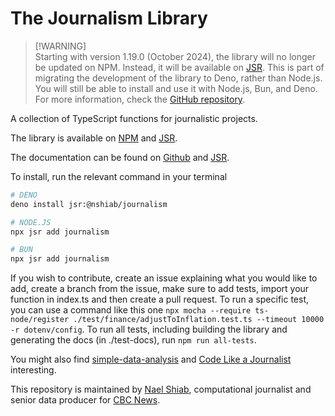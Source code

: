 # The Journalism Library

> [!WARNING]\
> Starting with version 1.19.0 (October 2024), the library will no longer be
> updated on NPM. Instead, it will be available on
> [JSR](https://jsr.io/@nshiab/journalism). This is part of migrating the
> development of the library to Deno, rather than Node.js. You will still be
> able to install and use it with Node.js, Bun, and Deno. For more information,
> check the [GitHub repository](https://github.com/nshiab/journalism).

A collection of TypeScript functions for journalistic projects.

The library is available on [NPM](https://www.npmjs.com/package/journalism) and
[JSR](https://jsr.io/@nshiab/journalism).

The documentation can be found on [Github](https://nshiab.github.io/journalism/)
and [JSR](https://jsr.io/@nshiab/journalism/doc).

To install, run the relevant command in your terminal

```bash
# DENO
deno install jsr:@nshiab/journalism

# NODE.JS
npx jsr add journalism

# BUN
npx jsr add journalism
```

If you wish to contribute, create an issue explaining what you would like to
add, create a branch from the issue, make sure to add tests, import your
function in index.ts and then create a pull request. To run a specific test, you
can use a command like this one
`npx mocha --require ts-node/register ./test/finance/adjustToInflation.test.ts --timeout 10000 -r dotenv/config`.
To run all tests, including building the library and generating the docs (in
./test-docs), run `npm run all-tests`.

You might also find
[simple-data-analysis](https://github.com/nshiab/simple-data-analysis) and
[Code Like a Journalist](https://github.com/nshiab/code-like-a-journalist)
interesting.

This repository is maintained by [Nael Shiab](http://naelshiab.com/),
computational journalist and senior data producer for
[CBC News](https://www.cbc.ca/news).
